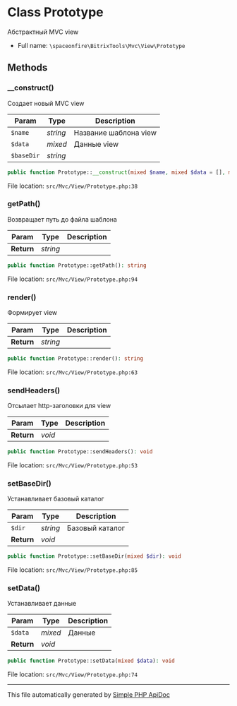 # Class Prototype

Абстрактный MVC view

-   Full name: `\spaceonfire\BitrixTools\Mvc\View\Prototype`

## Methods

### \_\_construct()

Создает новый MVC view

| Param      | Type     | Description           |
| ---------- | -------- | --------------------- |
| `$name`    | _string_ | Название шаблона view |
| `$data`    | _mixed_  | Данные view           |
| `$baseDir` | _string_ |                       |

```php
public function Prototype::__construct(mixed $name, mixed $data = [], mixed $baseDir): mixed
```

File location: `src/Mvc/View/Prototype.php:38`

### getPath()

Возвращает путь до файла шаблона

| Param      | Type     | Description |
| ---------- | -------- | ----------- |
| **Return** | _string_ |             |

```php
public function Prototype::getPath(): string
```

File location: `src/Mvc/View/Prototype.php:94`

### render()

Формирует view

| Param      | Type     | Description |
| ---------- | -------- | ----------- |
| **Return** | _string_ |             |

```php
public function Prototype::render(): string
```

File location: `src/Mvc/View/Prototype.php:63`

### sendHeaders()

Отсылает http-заголовки для view

| Param      | Type   | Description |
| ---------- | ------ | ----------- |
| **Return** | _void_ |             |

```php
public function Prototype::sendHeaders(): void
```

File location: `src/Mvc/View/Prototype.php:53`

### setBaseDir()

Устанавливает базовый каталог

| Param      | Type     | Description     |
| ---------- | -------- | --------------- |
| `$dir`     | _string_ | Базовый каталог |
| **Return** | _void_   |                 |

```php
public function Prototype::setBaseDir(mixed $dir): void
```

File location: `src/Mvc/View/Prototype.php:85`

### setData()

Устанавливает данные

| Param      | Type    | Description |
| ---------- | ------- | ----------- |
| `$data`    | _mixed_ | Данные      |
| **Return** | _void_  |             |

```php
public function Prototype::setData(mixed $data): void
```

File location: `src/Mvc/View/Prototype.php:74`

---

This file automatically generated by [Simple PHP ApiDoc](https://github.com/spaceonfire/simple-php-apidoc)
